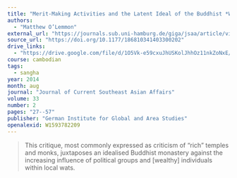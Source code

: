 ```yaml
---
title: "Merit-Making Activities and the Latent Ideal of the Buddhist *Wat* in Southwestern Cambodia"
authors:
  - "Matthew O’Lemmon"
external_url: "https://journals.sub.uni-hamburg.de/giga/jsaa/article/viewFile/775/775-800-1-PB.pdf"
source_url: "https://doi.org/10.1177/186810341403300202"
drive_links:
  - "https://drive.google.com/file/d/1O5Vk-e59cxuJhUSKolJhhOz11nkZoNxE/view?usp=drivesdk"
course: cambodian
tags:
  - sangha
year: 2014
month: aug
journal: "Journal of Current Southeast Asian Affairs"
volume: 33
number: 2
pages: "27--57"
publisher: "German Institute for Global and Area Studies"
openalexid: W1593782209
---
```



> This critique, most commonly expressed as criticism of 
“rich” temples and monks, juxtaposes an idealised Buddhist monastery 
against the increasing influence of political groups and [wealthy] individuals within
local wats.
